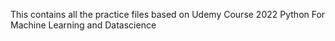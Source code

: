This contains all the practice files based on Udemy Course 2022 Python For Machine Learning and Datascience
